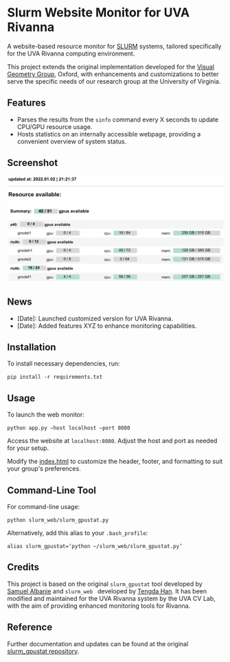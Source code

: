 # Slurm Website Monitor for UVA Rivanna
A website-based resource monitor for [SLURM](https://slurm.schedmd.com/documentation.html) systems, tailored specifically for the UVA Rivanna computing environment.

This project extends the original implementation developed for the [Visual Geometry Group](https://www.robots.ox.ac.uk/~vgg/), Oxford, with enhancements and customizations to better serve the specific needs of our research group at the University of Virginia.

## Features
- Parses the results from the `sinfo` command every X seconds to update CPU/GPU resource usage.
- Hosts statistics on an internally accessible webpage, providing a convenient overview of system status.

## Screenshot
![Slurm Web Example](slurm_web_example.png)

## News
- [Date]: Launched customized version for UVA Rivanna.
- [Date]: Added features XYZ to enhance monitoring capabilities.

## Installation
To install necessary dependencies, run:
```
pip install -r requirements.txt
```

## Usage
To launch the web monitor:
```
python app.py –host localhost –port 8080
```
Access the website at `localhost:8080`. Adjust the host and port as needed for your setup.

Modify the [index.html](index.html) to customize the header, footer, and formatting to suit your group's preferences.

## Command-Line Tool
For command-line usage:
```
python slurm_web/slurm_gpustat.py
```

Alternatively, add this alias to your `.bash_profile`:
```
alias slurm_gpustat=‘python ~/slurm_web/slurm_gpustat.py’
```

## Credits
This project is based on the original `slurm_gpustat` tool developed by [Samuel Albanie](https://github.com/albanie/slurm_gpustat) and `slurm_web
` developed by [Tengda Han](https://tengdahan.github.io/). It has been modified and maintained for the UVA Rivanna system by the UVA CV Lab, with the aim of providing enhanced monitoring tools for Rivanna.

## Reference
Further documentation and updates can be found at the original [slurm_gpustat repository](https://github.com/albanie/slurm_gpustat).